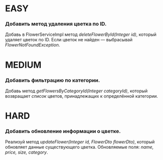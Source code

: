# **EASY**
### Добавить метод удаления цветка по ID.
Добавь в FlowerServiceImpl метод _deleteFlowerById(Integer id)_, 
который удаляет цветок по ID. 
Если цветок не найден — выбрасывай _FlowerNotFoundException_.



# **MEDIUM**

### Добавить фильтрацию по категории.

Добавь метод _getFlowersByCategoryId(Integer categoryId)_, 
который возвращает _список_ цветов, 
принадлежащих к определённой категории.



# **HARD**

### Добавить обновление информации о цветке.

Реализуй метод _updateFlower(Integer id, FlowerDto flowerDto)_, 
который обновляет данные существующего цветка. 
Обновляемые поля: _name, price, size, category_.

